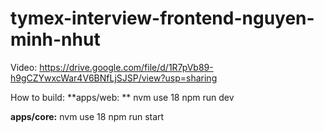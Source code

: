 # tymex-interview-frontend-nguyen-minh-nhut

Video:
https://drive.google.com/file/d/1R7pVb89-h9gCZYwxcWar4V6BNfLjSJSP/view?usp=sharing

How to build: 
**apps/web: **
nvm use 18
npm run dev
 
**apps/core:**
nvm use 18
npm run start

